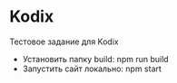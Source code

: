 # Kodix
Тестовое задание для Kodix

* Установить папку build: npm run build
* Запустить сайт локально: npm start
